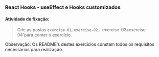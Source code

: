 ### React Hooks - useEffect e Hooks customizados

####  Atividade de fixação:
> Crie as pastas `exercise-01`, `exercise-02, `exercise-03` e `exercise-04`para conter o exercício.

Observação: Os README’s destes exercícios constam todos os requisitos necessários para realização.
